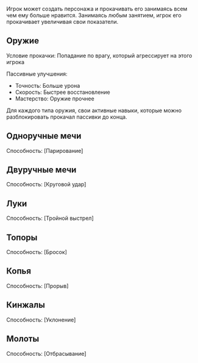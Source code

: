 Игрок может создать персонажа и прокачивать его занимаясь всем чем ему больше нравится. Занимаясь любым занятием, игрок его прокачивает увеличивая свои показатели.
## Оружие
Условие прокачки: Попадание по врагу, который агрессирует на этого игрока

Пассивные улучшения: 
- Точность: Больше урона
- Скорость: Быстрее восстановление 
- Мастерство: Оружие прочнее

Для каждого типа оружия, свои активные навыки, которые можно разблокировать прокачал пассивки до конца.

## Одноручные мечи
Способность: [Парирование]
## Двуручные мечи
Способность: [Круговой удар]
## Луки
Способность: [Тройной выстрел]
## Топоры
Способность: [Бросок]
## Копья
Способность: [Прорыв]
## Кинжалы
Способность: [Уклонение]
## Молоты 
Способность: [Отбрасывание]